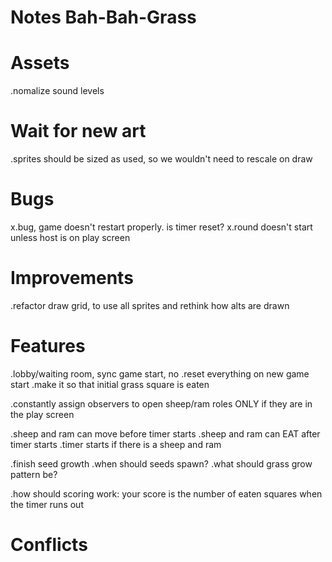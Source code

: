 # Notes Bah-Bah-Grass

# Assets

.nomalize sound levels

# Wait for new art

.sprites should be sized as used, so we wouldn't need to rescale on draw

# Bugs

x.bug, game doesn't restart properly. is timer reset?
x.round doesn't start unless host is on play screen

# Improvements

.refactor draw grid, to use all sprites and rethink how alts are drawn

# Features

.lobby/waiting room, sync game start, no
.reset everything on new game start
.make it so that initial grass square is eaten

.constantly assign observers to open sheep/ram roles ONLY if they are in the play screen

.sheep and ram can move before timer starts
.sheep and ram can EAT after timer starts
.timer starts if there is a sheep and ram

.finish seed growth
.when should seeds spawn?
.what should grass grow pattern be?

.how should scoring work: your score is the number of eaten squares when the timer runs out

# Conflicts
